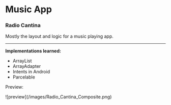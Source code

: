# Music App
<h3>Radio Cantina</h3>
Mostly the layout and logic for a music playing app.<hr>
<strong>Implementations learned:</strong>
<ul>
<li>ArrayList</li>
<li>ArrayAdapter</li>
<li>Intents in Android</li>
<li>Parcelable</li>
</ul>
<p>Preview:
  <p>![preview](/images/Radio_Cantina_Composite.png)<p>
    
